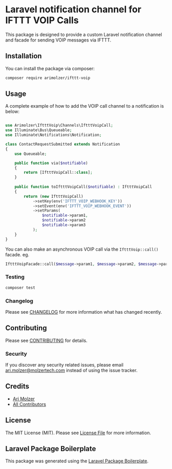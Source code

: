# Laravel notification channel for IFTTT VOIP Calls

This package is designed to provide a custom Laravel notification channel and facade for sending VOIP messages via IFTTT.

## Installation

You can install the package via composer:

```bash
composer require arimolzer/ifttt-voip
```

## Usage

A complete example of how to add the VOIP call channel to a notification is below:

``` php

use Arimolzer\IftttVoip\Channels\IftttVoipCall;
use Illuminate\Bus\Queueable;
use Illuminate\Notifications\Notification;

class ContactRequestSubmitted extends Notification
{
    use Queueable;

    public function via($notifiable)
    {
        return [IftttVoipCall::class];
    }
    
    public function toIftttVoipCall($notifiable) : IftttVoipCall
    {
        return (new IftttVoipCall)
            ->setKey(env('IFTTT_VOIP_WEBHOOK_KEY'))
            ->setEvent(env('IFTTT_VOIP_WEBHOOK_EVENT'))
            ->setParams(
                $notifiable->param1,
                $notifiable->param2
                $notifiable->param3
            );
    }
}
```

You can also make an asynchronous VOIP call via the `IftttVoip::call()` facade. eg.

```php
IftttVoipFacade::call($message->param1, $message->param2, $message->param3, $message->event, $message->key);
```

### Testing

``` bash
composer test
```

### Changelog

Please see [CHANGELOG](CHANGELOG.md) for more information what has changed recently.

## Contributing

Please see [CONTRIBUTING](CONTRIBUTING.md) for details.

### Security

If you discover any security related issues, please email ari.molzer@molzertech.com instead of using the issue tracker.

## Credits

- [Ari Molzer](https://github.com/arimolzer)
- [All Contributors](../../contributors)

## License

The MIT License (MIT). Please see [License File](LICENSE.md) for more information.

## Laravel Package Boilerplate

This package was generated using the [Laravel Package Boilerplate](https://laravelpackageboilerplate.com).
